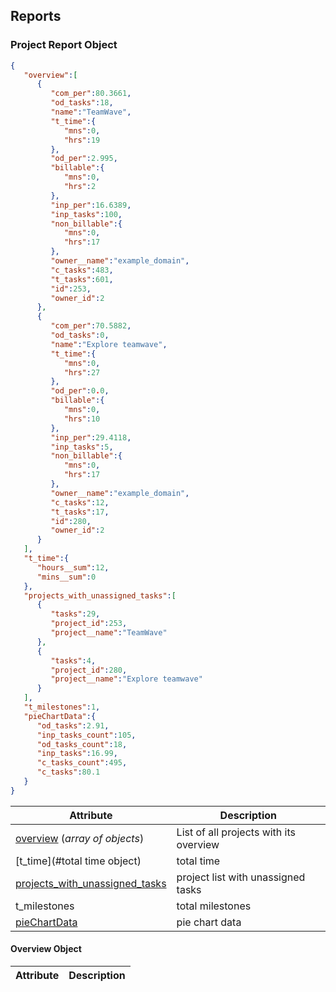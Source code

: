 ## Reports

### Project Report Object

```json
{
   "overview":[
      {
         "com_per":80.3661,
         "od_tasks":18,
         "name":"TeamWave",
         "t_time":{
            "mns":0,
            "hrs":19
         },
         "od_per":2.995,
         "billable":{
            "mns":0,
            "hrs":2
         },
         "inp_per":16.6389,
         "inp_tasks":100,
         "non_billable":{
            "mns":0,
            "hrs":17
         },
         "owner__name":"example_domain",
         "c_tasks":483,
         "t_tasks":601,
         "id":253,
         "owner_id":2
      },
      {
         "com_per":70.5882,
         "od_tasks":0,
         "name":"Explore teamwave",
         "t_time":{
            "mns":0,
            "hrs":27
         },
         "od_per":0.0,
         "billable":{
            "mns":0,
            "hrs":10
         },
         "inp_per":29.4118,
         "inp_tasks":5,
         "non_billable":{
            "mns":0,
            "hrs":17
         },
         "owner__name":"example_domain",
         "c_tasks":12,
         "t_tasks":17,
         "id":280,
         "owner_id":2
      }
   ],
   "t_time":{
      "hours__sum":12,
      "mins__sum":0
   },
   "projects_with_unassigned_tasks":[
      {
         "tasks":29,
         "project_id":253,
         "project__name":"TeamWave"
      },
      {
         "tasks":4,
         "project_id":280,
         "project__name":"Explore teamwave"
      }
   ],
   "t_milestones":1,
   "pieChartData":{
      "od_tasks":2.91,
      "inp_tasks_count":105,
      "od_tasks_count":18,
      "inp_tasks":16.99,
      "c_tasks_count":495,
      "c_tasks":80.1
   }
}
```

Attribute | Description
----------| ------------
[overview](#overview-object) (*array of objects*) | List of all projects with its overview
[t_time](#total time object) | total time
[projects_with_unassigned_tasks](#projects_with_unassigned_tasks-object) | project list with unassigned tasks
t_milestones | total milestones
[pieChartData](#pie-chart-data-object) | pie chart data

#### Overview Object

Attribute | Description
----------| ------------
